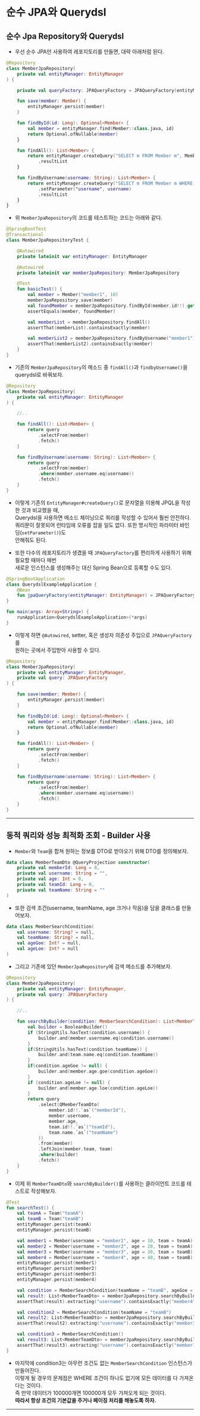 # 순수 JPA와 Querydsl

## 순수 Jpa Repository와 Querydsl

- 우선 순수 JPA만 사용하여 레포지토리를 만들면, 대략 아래처럼 된다.

```kt
@Repository
class MemberJpaRepository(
    private val entityManager: EntityManager
) {

    private val queryFactory: JPAQueryFactory = JPAQueryFactory(entityManager)

    fun save(member: Member) {
        entityManager.persist(member)
    }

    fun findById(id: Long): Optional<Member> {
        val member = entityManager.find(Member::class.java, id)
        return Optional.ofNullable(member)
    }

    fun findAll(): List<Member> {
        return entityManager.createQuery("SELECT m FROM Member m", Member::class.java)
            .resultList
    }

    fun findByUsername(username: String): List<Member> {
        return entityManager.createQuery("SELECT m FROM Member m WHERE m.username = :username", Member::class.java)
            .setParameter("username", username)
            .resultList
    }
}
```

- 위 `MemberJpaRepository`의 코드를 테스트하는 코드는 아래와 같다.

```kt
@SpringBootTest
@Transactional
class MemberJpaRepositoryTest {

    @Autowired
    private lateinit var entityManager: EntityManager

    @Autowired
    private lateinit var memberJpaRepository: MemberJpaRepository

    @Test
    fun basicTest() {
        val member = Member("member1", 10)
        memberJpaRepository.save(member)
        val foundMember = memberJpaRepository.findById(member.id!!).get()
        assertEquals(member, foundMember)

        val memberList = memberJpaRepository.findAll()
        assertThat(memberList).containsExactly(member)

        val memberList2 = memberJpaRepository.findByUsername("member1")
        assertThat(memberList2).containsExactly(member)
    }
}
```

- 기존의 `MemberJpaRepository`의 메소드 중 `findAll()`과 `findbyUsername()`을 querydsl로 바꿔보자.

```kt
@Repository
class MemberJpaRepository(
    private val entityManager: EntityManager
) {

    //..

    fun findAll(): List<Member> {
        return query
            .selectFrom(member)
            .fetch()
    }

    fun findByUsername(username: String): List<Member> {
        return query
            .selectFrom(member)
            .where(member.username.eq(username))
            .fetch()
    }
}
```

- 이렇게 기존의 `EntityManager#createQuery()`로 문자열을 이용해 JPQL을 작성한 것과 비교했을 때,  
  Querydsl을 사용하면 메소드 체이닝으로 쿼리를 작성할 수 있어서 훨씬 안전하다.  
  쿼리문이 잘못되어 런타임에 오류를 잡을 일도 없다. 또한 명시적인 파라미터 바인딩(`setParameter()`)도  
  안해줘도 된다.

- 또한 다수의 레포지토리가 생겼을 때 `JPAQueryFactory`를 편리하게 사용하기 위해 필요할 때마다 매번  
  새로운 인스턴스를 생성해주는 대신 Spring Bean으로 등록할 수도 있다.

```kt
@SpringBootApplication
class QuerydslExampleApplication {
    @Bean
    fun jpaQueryFactory(entityManager: EntityManager) = JPAQueryFactory(entityManager)
}

fun main(args: Array<String>) {
    runApplication<QuerydslExampleApplication>(*args)
}
```

- 이렇게 하면 `@Autowired`, setter, 혹은 생성자 의존성 주입으로 `JPAQueryFactory`를  
  원하는 곳에서 주입받아 사용할 수 있다.

```kt
@Repository
class MemberJpaRepository(
    private val entityManager: EntityManager,
    private val query: JPAQueryFactory
) {

    fun save(member: Member) {
        entityManager.persist(member)
    }

    fun findById(id: Long): Optional<Member> {
        val member = entityManager.find(Member::class.java, id)
        return Optional.ofNullable(member)
    }

    fun findAll(): List<Member> {
        return query
            .selectFrom(member)
            .fetch()
    }

    fun findByUsername(username: String): List<Member> {
        return query
            .selectFrom(member)
            .where(member.username.eq(username))
            .fetch()
    }
}
```

<hr/>

## 동적 쿼리와 성능 최적화 조회 - Builder 사용

- `Member`와 `Team`을 합쳐 원하는 정보를 DTO로 받아오기 위해 DTO를 정의해보자.

```kt
data class MemberTeamDto @QueryProjection constructor(
    private val memberId: Long = 0,
    private val username: String = "",
    private val age: Int = 0,
    private val teamId: Long = 0,
    private val teamName: String = ""
)
```

- 또한 검색 조건(username, teamName, age 크거나 작음)을 담을 클래스를 만들어보자.

```kt
data class MemberSearchCondition(
    val username: String? = null,
    val teamName: String? = null,
    val ageGoe: Int? = null,
    val ageLoe: Int? = null
)
```

- 그리고 기존에 있던 `MemberJpaRepository`에 검색 메소드를 추가해보자.

```kt
@Repository
class MemberJpaRepository(
    private val entityManager: EntityManager,
    private val query: JPAQueryFactory
) {

    //..

    fun searchByBuilder(condition: MemberSearchCondition): List<MemberTeamDto> {
        val builder = BooleanBuilder()
        if (StringUtils.hasText(condition.username)) {
            builder.and(member.username.eq(condition.username))
        }
        if(StringUtils.hasText(condition.teamName)) {
            builder.and(team.name.eq(condition.teamName))
        }
        if(condition.ageGoe != null) {
            builder.and(member.age.goe(condition.ageGoe))
        }
        if (condition.ageLoe != null) {
            builder.and(member.age.loe(condition.ageLoe))
        }
        return query
            .select(QMemberTeamDto(
                member.id!!.`as`("memberId"),
                member.username,
                member.age,
                team.id!!.`as`("teamId"),
                team.name.`as`("teamName")
            ))
            .from(member)
            .leftJoin(member.team, team)
            .where(builder)
            .fetch()
    }
}
```

- 이제 위 `MemberTeamDto`와 `searchByBuilder()`를 사용하는 클라이언트 코드를 테스트로 작성해보자.

```kt
@Test
fun searchTest() {
    val teamA = Team("teamA")
    val teamB = Team("teamB")
    entityManager.persist(teamA)
    entityManager.persist(teamB)

    val member1 = Member(username = "member1", age = 10, team = teamA)
    val member2 = Member(username = "member2", age = 20, team = teamA)
    val member3 = Member(username = "member3", age = 30, team = teamB)
    val member4 = Member(username = "member4", age = 40, team = teamB)
    entityManager.persist(member1)
    entityManager.persist(member2)
    entityManager.persist(member3)
    entityManager.persist(member4)

    val condition = MemberSearchCondition(teamName = "teamB", ageGoe = 35, ageLoe = 40)
    val result: List<MemberTeamDto> = memberJpaRepository.searchByBuilder(condition)
    assertThat(result).extracting("username").containsExactly("member4")

    val condition2 = MemberSearchCondition(teamName = "teamB")
    val result2: List<MemberTeamDto> = memberJpaRepository.searchByBuilder(condition2)
    assertThat(result2).extracting("username").containsExactly("member3", "member4")

    val condition3 = MemberSearchCondition()
    val result3: List<MemberTeamDto> = memberJpaRepository.searchByBuilder(condition3)
    assertThat(result3).extracting("username").containsExactly("member1", "member2", "member3", "member4")
}
```

- 마지막에 condition3는 아무런 조건도 없는 `MemberSearchCondition` 인스턴스가 만들어진다.  
  이렇게 될 경우의 문제점은 WHERE 조건이 하나도 없기에 모든 데이터를 다 가져온다는 것이다.  
  즉 만약 데이터가 100000개면 100000개 모두 가져오게 되는 것이다.  
  **따라서 항상 조건의 기본값을 주거나 페이징 처리를 해놓도록 하자.**

<hr/>
